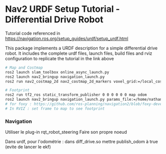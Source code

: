 # Nav2 URDF Setup Tutorial - Differential Drive Robot
Tutorial code referenced in https://navigation.ros.org/setup_guides/urdf/setup_urdf.html

This package implements a URDF description for a simple differential drive robot. It includes the complete urdf files, launch files, build files and rviz configuration to replicate the tutorial in the link above

```bash
# Map and Costmap
ros2 launch slam_toolbox online_async_launch.py
ros2 launch nav2_bringup navigation_launch.py
ros2 run nav2_costmap_2d nav2_costmap_2d_markers voxel_grid:=/local_costmap/voxel_grid visualization_marker:=/my_marker

```

```bash
# Footprint
ros2 run tf2_ros static_transform_publisher 0 0 0 0 0 0 map odom
ros2 launch nav2_bringup navigation_launch.py params_file:=/home/nathan/ros2_ws/src/navigation2_tutorials/sam_bot_description/config/nav2_params.yaml
# for foxy : https://github.com/ros-planning/navigation2/blob/foxy-devel/nav2_bringup/bringup/params/nav2_params.yaml#L61-L82
# In RVIZ : set frame to map to see footprint
```
### Navigation
Utiliser le plug-in rqt_robot_steering 
Faire son propre noeud

Dans urdf, pour l'odométrie : dans diff_drive.so mettre publish_odom à true
(evite de lancer le ekf)

